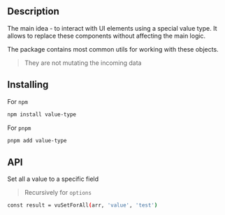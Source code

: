 ## Description

The main idea - to interact with UI elements using a special
value type. It allows to replace these components without affecting
the main logic.

The package contains most common utils for working with these
objects.

> They are not mutating the incoming data

## Installing

For `npm`

```bash
npm install value-type
```

For `pnpm`

```bash
pnpm add value-type
```

## API

Set all a value to a specific field

> Recursively for `options`

```bash
const result = vuSetForAll(arr, 'value', 'test')
```

